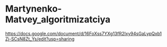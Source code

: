 # Martynenko-Matvey_algoritmizatciya
https://docs.google.com/document/d/16FoXss7YXg13fR2Ixy94sGaLypQxb1Zj-SCsN8Zt_Ys/edit?usp=sharing


